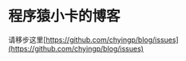 程序猿小卡的博客
====

请移步这里[https://github.com/chyingp/blog/issues](https://github.com/chyingp/blog/issues)
